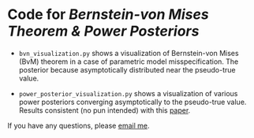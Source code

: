 # Code for *Bernstein-von Mises Theorem & Power Posteriors* 

- `bvn_visualization.py` shows a visualization of Bernstein-von Mises (BvM) theorem in a case of parametric model misspecification. The posterior because asymptotically distributed near the pseudo-true value.
  
- `power_posterior_visualization.py` shows a visualization of various power posteriors converging asymptotically to the pseudo-true value. Results consistent (no pun intended) with this [paper](https://arxiv.org/pdf/2310.07900).

If you have any questions, please [email me](mailto:anish.lakkapragada@yale.edu).
